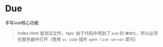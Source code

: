 # Due
手写vue核心功能
> index.html 是测试文件，tips: 由于代码中用到了 `es6` 的 `模块化`，所以必须在服务器中打开（使用 `vs code` 插件 `open live server` 即可）
